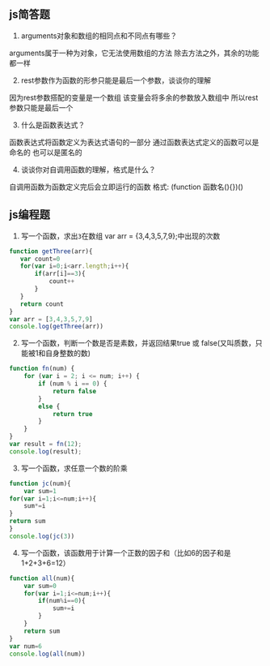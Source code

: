 ## js简答题

1. arguments对象和数组的相同点和不同点有哪些？

 arguments属于一种为对象，它无法使用数组的方法 除去方法之外，其余的功能都一样

2. rest参数作为函数的形参只能是最后一个参数，谈谈你的理解

因为rest参数搭配的变量是一个数组 该变量会将多余的参数放入数组中 所以rest参数只能是最后一个

3. 什么是函数表达式？

函数表达式将函数定义为表达式语句的一部分 通过函数表达式定义的函数可以是命名的 也可以是匿名的

4. 谈谈你对自调用函数的理解，格式是什么？

自调用函数为函数定义完后会立即运行的函数 格式: (function 函数名(){})()

## js编程题
1. 写一个函数，求出`3`在数组 var arr = {3,4,3,5,7,9};中出现的次数
 ```js
function getThree(arr){
    var count=0
    for(var i=0;i<arr.length;i++){        
        if(arr[i]==3){
            count++
        }
    }
    return count
}
var arr = [3,4,3,5,7,9]
console.log(getThree(arr))
 ```  


2. 写一个函数，判断一个数是否是素数，并返回结果true 或 false(又叫质数，只能被1和自身整数的数)
```js
function fn(num) {
    for (var i = 2; i <= num; i++) {
        if (num % i == 0) {
            return false
        }
        else {
            return true
        }
    }
}
var result = fn(12);
console.log(result);
```


3. 写一个函数，求任意一个数的阶乘
```js
function jc(num){
    var sum=1
for(var i=1;i<=num;i++){
    sum*=i
}
return sum
}
console.log(jc(3))

```


4. 写一个函数，该函数用于计算一个正数的因子和（比如6的因子和是1+2+3+6=12）
```js
function all(num){
    var sum=0
    for(var i=1;i<=num;i++){
        if(num%i==0){
            sum+=i
        }
    }
    return sum
}
var num=6
console.log(all(num))

```